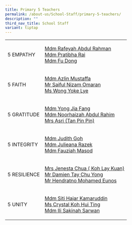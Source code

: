 ```yaml
---
title: Primary 5 Teachers
permalink: /about-us/School-Staff/primary-5-teachers/
description: ""
third_nav_title: School Staff
variant: tiptap
---
```

<table style="minWidth: 50px">
<colgroup>
<col>
<col>
</colgroup>
<tbody>
<tr>
<td rowspan="1" colspan="1">
<p>5 EMPATHY</p>
</td>
<td rowspan="1" colspan="1">
<p><a href="mailto:Rafeyah_Abdul_Rahman@moe.edu.sg" rel="noopener noreferrer nofollow" target="_blank">Mdm Rafeyah Abdul Rahman</a> 
<br><a href="mailto:pratibha_rai_matuk_rai@moe.edu.sg" rel="noopener noreferrer nofollow" target="_blank">Mdm Pratibha Rai</a> 
<br><a href="mailto:fu_dong@moe.edu.sg" rel="noopener noreferrer nofollow" target="_blank">Mdm Fu Dong</a>
</p>
</td>
</tr>
<tr>
<td rowspan="1" colspan="1">
<p>5 FAITH</p>
</td>
<td rowspan="1" colspan="1">
<p><a href="mailto:azlin_mustaffa@schools.gov.sg" rel="noopener noreferrer nofollow" target="_blank">Mdm Azlin Mustaffa</a> 
<br><a href="mailto:Saiful_Nizam_Omaran@moe.edu.sg" rel="noopener noreferrer nofollow" target="_blank">Mr Saiful Nizam Omaran</a> 
<br><a href="mailto:wong_yoke_lye@moe.edu.sg" rel="noopener noreferrer nofollow" target="_blank">Ms Wong Yoke Lye</a>
</p>
</td>
</tr>
<tr>
<td rowspan="1" colspan="1">
<p>5 GRATITUDE</p>
</td>
<td rowspan="1" colspan="1">
<p><a href="mailto:yong_jia_fang@moe.edu.sg" rel="noopener noreferrer nofollow" target="_blank">Mdm Yong Jia Fang</a> 
<br><a href="mailto:noorhaizah_abdul_rahim@moe.edu.sg" rel="noopener noreferrer nofollow" target="_blank">Mdm Noorhaizah Abdul Rahim</a>
<br><a href="mailto:tan_pin_pin_b@moe.edu.sg" rel="noopener noreferrer nofollow" target="_blank">Mrs Asri (Tan Pin Pin)</a>
</p>
</td>
</tr>
<tr>
<td rowspan="1" colspan="1">
<p>5 INTEGRITY</p>
</td>
<td rowspan="1" colspan="1">
<p><a href="mailto:goh_xue_ni_judith@moe.edu.sg" rel="noopener noreferrer nofollow" target="_blank">Mdm Judith Goh</a> 
<br><a href="mailto:Julieana_Razek@moe.edu.sg" rel="noopener noreferrer nofollow" target="_blank">Mdm Julieana Razek</a> 
<br><a href="mailto:fauziah_masod@moe.edu.sg" rel="noopener noreferrer nofollow" target="_blank">Mdm Fauziah Masod</a>
</p>
</td>
</tr>
<tr>
<td rowspan="1" colspan="1">
<p>5 RESILIENCE</p>
</td>
<td rowspan="1" colspan="1">
<p><a href="mailto:koh_lay_kuan@moe.edu.sg" rel="noopener noreferrer nofollow" target="_blank">Mrs Jenesta Chua ( Koh Lay Kuan)</a> 
<br><a href="mailto:tay_chu_yong_damien@moe.edu.sg" rel="noopener noreferrer nofollow" target="_blank">Mr Damien Tay Chu Yong</a>
<br><a href="mailto:hendratno_b_mohamed_eunos@moe.edu.sg" rel="noopener noreferrer nofollow" target="_blank">Mr Hendratno Mohamed Eunos</a>
</p>
</td>
</tr>
<tr>
<td rowspan="1" colspan="1">
<p>5 UNITY</p>
</td>
<td rowspan="1" colspan="1">
<p><a href="mailto:siti_hajar_kamaruddin@moe.edu.sg" rel="noopener noreferrer nofollow" target="_blank">Mdm Siti Hajar Kamaruddin</a> 
<br><a href="mailto:koh_hui_ting_crystal@moe.edu.sg" rel="noopener noreferrer nofollow" target="_blank">Ms Crystal Koh Hui Ting</a> 
<br><a href="mailto:ili_sakinah_sarwan@moe.edu.sg" rel="noopener noreferrer nofollow" target="_blank">Mdm Ili Sakinah Sarwan</a>
</p>
</td>
</tr>
</tbody>
</table>
<p></p>